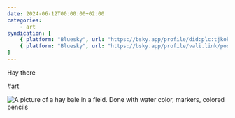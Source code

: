 ```yaml
---
date: 2024-06-12T00:00:00+02:00
categories:
    - art
syndication: [
    { platform: "Bluesky", url: "https://bsky.app/profile/did:plc:tjkokzqdnfzzlaxdjjzzzi5b/post/3keigxgko4n2j", hidden: true },
    { platform: "Bluesky", url: "https://bsky.app/profile/vali.link/post/3keigxgko4n2j" }
]
---
```

Hay there

#<a href="/categories/art" class="p-category">art</a>

<img class="u-featured" src="/posts/2023-06-12_0000/hay-bale.jpg" alt="A picture of a hay bale in a field. Done with water color, markers, colored pencils" >
